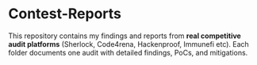 # Contest-Reports
This repository contains my findings and reports from **real competitive audit platforms**  (Sherlock, Code4rena, Hackenproof, Immunefi etc).   Each folder documents one audit with detailed findings, PoCs, and mitigations.
